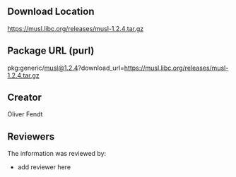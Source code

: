 ## Download Location

https://musl.libc.org/releases/musl-1.2.4.tar.gz

## Package URL (purl)

pkg:generic/musl@1.2.4?download_url=https://musl.libc.org/releases/musl-1.2.4.tar.gz

## Creator

Oliver Fendt

## Reviewers

The information was reviewed by:

* add reviewer here
